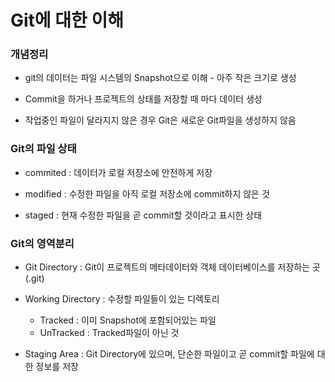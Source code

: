 Git에 대한 이해
===============

### 개념정리

-	git의 데이터는 파일 시스템의 Snapshot으로 이해 - 아주 작은 크기로 생성

-	Commit을 하거나 프로젝트의 상태를 저장할 때 마다 데이터 생성

-	작업중인 파일이 달라지지 않은 경우 Git은 새로운 Git파일을 생성하지 않음

### Git의 파일 상태

-	commited : 데이터가 로컬 저장소에 안전하게 저장

-	modified : 수정한 파일을 아직 로컬 저장소에 commit하지 않은 것

-	staged : 현재 수정한 파일을 곧 commit할 것이라고 표시한 상태

### Git의 영역분리

-	Git Directory : Git이 프로젝트의 메타데이터와 객체 데이터베이스를 저장하는 곳(.git)

-	Working Directory : 수정할 파일들이 있는 디렉토리

	-	Tracked : 이미 Snapshot에 포함되어있는 파일  
	-	UnTracked : Tracked파일이 아닌 것

-	Staging Area : Git Directory에 있으며, 단순한 파일이고 곧 commit할 파일에 대한 정보를 저장
